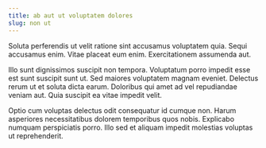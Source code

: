 ```yaml
---
title: ab aut ut voluptatem dolores
slug: non ut
---
```


Soluta perferendis ut velit ratione sint accusamus voluptatem quia. Sequi accusamus enim. Vitae placeat eum enim. Exercitationem assumenda aut.

Illo sunt dignissimos suscipit non tempora. Voluptatum porro impedit esse est sunt suscipit sunt ut. Sed maiores voluptatem magnam eveniet. Delectus rerum ut et soluta dicta earum. Doloribus qui amet ad vel repudiandae veniam aut. Quia suscipit ea vitae impedit velit.

Optio cum voluptas delectus odit consequatur id cumque non. Harum asperiores necessitatibus dolorem temporibus quos nobis. Explicabo numquam perspiciatis porro. Illo sed et aliquam impedit molestias voluptas ut reprehenderit.
